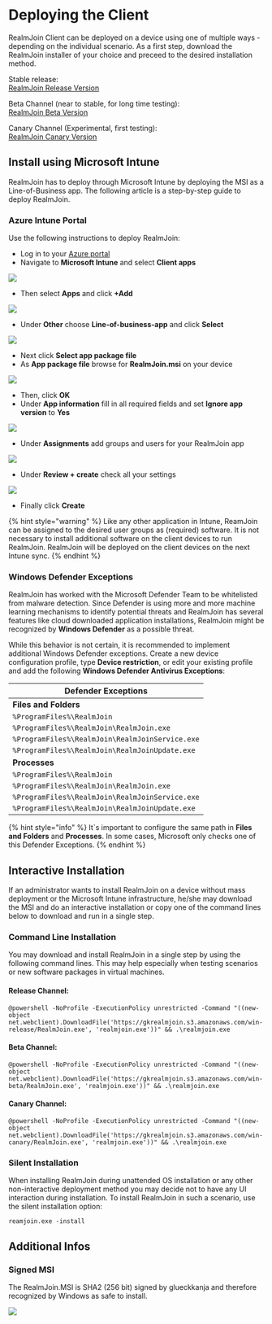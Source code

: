 # Deploying the Client

RealmJoin Client can be deployed on a device using one of multiple ways - depending on the individual scenario. As a first step, download the RealmJoin installer of your choice and preceed to the desired installation method.

Stable release:\
[RealmJoin Release Version](https://gkrealmjoin.s3.amazonaws.com/win-release/RealmJoin.msi)

Beta Channel (near to stable, for long time testing):\
[RealmJoin Beta Version](https://gkrealmjoin.s3.amazonaws.com/win-beta/RealmJoin.msi)

Canary Channel (Experimental, first testing):\
[RealmJoin Canary Version](https://gkrealmjoin.s3.amazonaws.com/win-canary/RealmJoin.msi)

## Install using Microsoft Intune

RealmJoin has to deploy through Microsoft Intune by deploying the MSI as a Line-of-Business app. The following article is a step-by-step guide to deploy RealmJoin.

### Azure Intune Portal

Use the following instructions to deploy RealmJoin:

* Log in to your [Azure portal](https://portal.azure.com/)
* Navigate to **Microsoft Intune** and select **Client apps**

![](<../.gitbook/assets/image (6) (1) (2).png>)

* Then select **Apps** and click **+Add**

![](<../.gitbook/assets/image (5) (1) (2).png>)

* Under **Other** choose **Line-of-business-app** and click **Select**

![](<../.gitbook/assets/image (12) (1) (1) (2).png>)

* Next click **Select app package file**
* As **App package file** browse for **RealmJoin.msi** on your device

![](<../.gitbook/assets/image (19) (1) (1).png>)

* Then, click **OK**
* Under **App information** fill in all required fields and set **Ignore app version** to **Yes**

![](<../.gitbook/assets/image (15) (1) (1).png>)

* Under **Assignments** add groups and users for your RealmJoin app

![](<../.gitbook/assets/image (10) (1) (1).png>)

* Under **Review + create** check all your settings

![](<../.gitbook/assets/image (14) (1) (1).png>)

* Finally click **Create**

{% hint style="warning" %}
Like any other application in Intune, ReamJoin can be assigned to the desired user groups as (required) software. It is not necessary to install additional software on the client devices to run RealmJoin. RealmJoin will be deployed on the client devices on the next Intune sync.
{% endhint %}

### Windows Defender Exceptions

RealmJoin has worked with the Microsoft Defender Team to be whitelisted from malware detection. Since Defender is using more and more machine learning mechanisms to identify potential threats and RealmJoin has several features like cloud downloaded application installations, RealmJoin might be recognized by **Windows Defender** as a possible threat.

While this behavior is not certain, it is recommended to implement additional Windows Defender exceptions. Create a new device configuration profile, type **Device restriction**, or edit your existing profile and add the following **Windows Defender Antivirus Exceptions**:

| Defender Exceptions                             |
| ----------------------------------------------- |
| **Files and Folders**                           |
| `%ProgramFiles%\RealmJoin`                      |
| `%ProgramFiles%\RealmJoin\RealmJoin.exe`        |
| `%ProgramFiles%\RealmJoin\RealmJoinService.exe` |
| `%ProgramFiles%\RealmJoin\RealmJoinUpdate.exe`  |
| **Processes**                                   |
| `%ProgramFiles%\RealmJoin`                      |
| `%ProgramFiles%\RealmJoin\RealmJoin.exe`        |
| `%ProgramFiles%\RealmJoin\RealmJoinService.exe` |
| `%ProgramFiles%\RealmJoin\RealmJoinUpdate.exe`  |

{% hint style="info" %}
It\`s important to configure the same path in **Files and Folders** and **Processes**. In some cases, Microsoft only checks one of this Defender Exceptions.
{% endhint %}

## Interactive Installation

If an administrator wants to install RealmJoin on a device without mass deployment or the Microsoft Intune infrastructure, he/she may download the MSI and do an interactive installation or copy one of the command lines below to download and run in a single step.

### Command Line Installation

You may download and install RealmJoin in a single step by using the following command lines. This may help especially when testing scenarios or new software packages in virtual machines.

#### Release Channel:

```
@powershell -NoProfile -ExecutionPolicy unrestricted -Command "((new-object net.webclient).DownloadFile('https://gkrealmjoin.s3.amazonaws.com/win-release/RealmJoin.exe', 'realmjoin.exe'))" && .\realmjoin.exe
```

#### Beta Channel:

```
@powershell -NoProfile -ExecutionPolicy unrestricted -Command "((new-object net.webclient).DownloadFile('https://gkrealmjoin.s3.amazonaws.com/win-beta/RealmJoin.exe', 'realmjoin.exe'))" && .\realmjoin.exe
```

#### Canary Channel:

```
@powershell -NoProfile -ExecutionPolicy unrestricted -Command "((new-object net.webclient).DownloadFile('https://gkrealmjoin.s3.amazonaws.com/win-canary/RealmJoin.exe', 'realmjoin.exe'))" && .\realmjoin.exe
```

### Silent Installation

When installing RealmJoin during unattended OS installation or any other non-interactive deployment method you may decide not to have any UI interaction during installation. To install RealmJoin in such a scenario, use the silent installation option:

```
reamjoin.exe -install
```

## Additional Infos

### Signed MSI

The RealmJoin.MSI is SHA2 (256 bit) signed by glueckkanja and therefore recognized by Windows as safe to install.

![](<../.gitbook/assets/image (16) (1) (1).png>)

